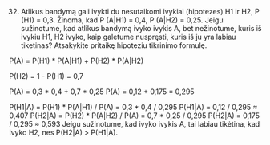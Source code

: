 32. Atlikus bandymą gali ivykti du nesutaikomi ivykiai (hipotezes) H1 ir H2, P (H1) = 0,3.
Žinoma, kad P (A|H1) = 0,4, P (A|H2) = 0,25. Jeigu sužinotume, kad atlikus bandymą ivyko ivykis
A, bet nežinotume, kuris iš ivykiu H1, H2 ivyko, kaip galetume nuspręsti, kuris iš ju yra labiau
tiketinas? Atsakykite pritaikę hipoteziu tikrinimo formulę.

P(A) = P(H1) * P(A|H1) + P(H2) * P(A|H2)

P(H2) = 1 - P(H1) = 0,7

P(A) = 0,3 * 0,4 + 0,7 * 0,25
P(A) = 0,12 + 0,175 = 0,295

P(H1|A) = P(H1) * P(A|H1) / P(A) = 0,3 * 0,4 / 0,295
P(H1|A) = 0,12 / 0,295 ≈ 0,407
P(H2|A) = P(H2) * P(A|H2) / P(A) = 0,7 * 0,25 / 0,295
P(H2|A) = 0,175 / 0,295 ≈ 0,593
Jeigu sužinotume, kad ivyko ivykis A, tai labiau tikėtina, kad ivyko H2, nes P(H2|A) > P(H1|A).